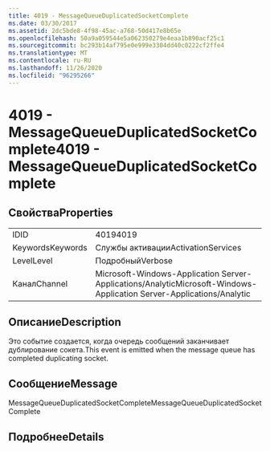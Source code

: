 ```yaml
---
title: 4019 - MessageQueueDuplicatedSocketComplete
ms.date: 03/30/2017
ms.assetid: 2dc5bde8-4f98-45ac-a768-50d417e8b65e
ms.openlocfilehash: 50a9a059544e5a062350279e4eaa1b890acf25c1
ms.sourcegitcommit: bc293b14af795e0e999e3304dd40c0222cf2ffe4
ms.translationtype: MT
ms.contentlocale: ru-RU
ms.lasthandoff: 11/26/2020
ms.locfileid: "96295266"
---
```

# <a name="4019---messagequeueduplicatedsocketcomplete"></a><span data-ttu-id="43e24-102">4019 - MessageQueueDuplicatedSocketComplete</span><span class="sxs-lookup"><span data-stu-id="43e24-102">4019 - MessageQueueDuplicatedSocketComplete</span></span>

## <a name="properties"></a><span data-ttu-id="43e24-103">Свойства</span><span class="sxs-lookup"><span data-stu-id="43e24-103">Properties</span></span>  
  
|||  
|-|-|  
|<span data-ttu-id="43e24-104">ID</span><span class="sxs-lookup"><span data-stu-id="43e24-104">ID</span></span>|<span data-ttu-id="43e24-105">4019</span><span class="sxs-lookup"><span data-stu-id="43e24-105">4019</span></span>|  
|<span data-ttu-id="43e24-106">Keywords</span><span class="sxs-lookup"><span data-stu-id="43e24-106">Keywords</span></span>|<span data-ttu-id="43e24-107">Службы активации</span><span class="sxs-lookup"><span data-stu-id="43e24-107">ActivationServices</span></span>|  
|<span data-ttu-id="43e24-108">Level</span><span class="sxs-lookup"><span data-stu-id="43e24-108">Level</span></span>|<span data-ttu-id="43e24-109">Подробный</span><span class="sxs-lookup"><span data-stu-id="43e24-109">Verbose</span></span>|  
|<span data-ttu-id="43e24-110">Канал</span><span class="sxs-lookup"><span data-stu-id="43e24-110">Channel</span></span>|<span data-ttu-id="43e24-111">Microsoft-Windows-Application Server-Applications/Analytic</span><span class="sxs-lookup"><span data-stu-id="43e24-111">Microsoft-Windows-Application Server-Applications/Analytic</span></span>|  
  
## <a name="description"></a><span data-ttu-id="43e24-112">Описание</span><span class="sxs-lookup"><span data-stu-id="43e24-112">Description</span></span>  

 <span data-ttu-id="43e24-113">Это событие создается, когда очередь сообщений заканчивает дублирование сокета.</span><span class="sxs-lookup"><span data-stu-id="43e24-113">This event is emitted when the message queue has completed duplicating socket.</span></span>  
  
## <a name="message"></a><span data-ttu-id="43e24-114">Сообщение</span><span class="sxs-lookup"><span data-stu-id="43e24-114">Message</span></span>  

 <span data-ttu-id="43e24-115">MessageQueueDuplicatedSocketComplete</span><span class="sxs-lookup"><span data-stu-id="43e24-115">MessageQueueDuplicatedSocketComplete</span></span>  
  
## <a name="details"></a><span data-ttu-id="43e24-116">Подробнее</span><span class="sxs-lookup"><span data-stu-id="43e24-116">Details</span></span>
